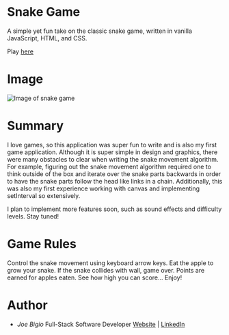 # Snake Game

A simple yet fun take on the classic snake game, written in vanilla JavaScript, HTML, and CSS.

Play [here](https://jvbigio.github.io/snake-game/)

# Image

![Image of snake game](https://i.postimg.cc/P5LdScPW/snake-Game.png)

# Summary

I love games, so this application was super fun to write and is also my first game application. Although it is super simple in design and graphics, there were many obstacles to clear when writing the snake movement algorithm. For example, figuring out the snake movement algorithm required one to think outside of the box and iterate over the snake parts backwards in order to have the snake parts follow the head like links in a chain. Additionally, this was also my first experience working with canvas and implementing setInterval so extensively.

I plan to implement more features soon, such as sound effects and difficulty levels. Stay tuned!

# Game Rules

Control the snake movement using keyboard arrow keys. Eat the apple to grow your snake. If the snake collides with wall, game over. Points are earned for apples eaten. See how high you can score... Enjoy!

# Author

- _Joe Bigio_ Full-Stack Software Developer [Website](https://j-bigio-portfolio.netlify.app/) | [LinkedIn](https://www.linkedin.com/in/joelbigio/)
